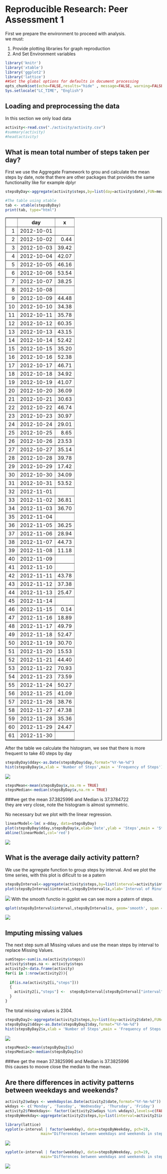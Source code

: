 # Reproducible Research: Peer Assessment 1



First we prepare the environment to proceed with analysis.  
we must:   
1. Provide plotting libraries for graph reproduction   
2. And Set Environment variables   


```r
library('knitr')
library('xtable')
library('ggplot2')
library('lattice')
##Set the global options for defaults in document processing
opts_chunk$set(echo=FALSE,results="hide" , message=FALSE, warning=FALSE);
Sys.setlocale("LC_TIME", "English")
```



## Loading and preprocessing the data

In this section we only load data

```r
activity<-read.csv("./activity/activity.csv")
#summary(activity)
#head(activity)
```




## What is mean total number of steps taken per day?

First we use the Aggregate Framework to grou and calculate the mean steps by date, 
note  that there are other packages that provides 
the same functionality like for example  dplyr



```r
stepsByDay<-aggregate(activity$steps,by=list(day=activity$date),FUN=mean)

#The table using xtable
tab <- xtable(stepsByDay)
print(tab, type="html")
```

<!-- html table generated in R 3.2.1 by xtable 1.8-0 package -->
<!-- Sun Dec 20 21:48:55 2015 -->
<table border=1>
<tr> <th>  </th> <th> day </th> <th> x </th>  </tr>
  <tr> <td align="right"> 1 </td> <td> 2012-10-01 </td> <td align="right">  </td> </tr>
  <tr> <td align="right"> 2 </td> <td> 2012-10-02 </td> <td align="right"> 0.44 </td> </tr>
  <tr> <td align="right"> 3 </td> <td> 2012-10-03 </td> <td align="right"> 39.42 </td> </tr>
  <tr> <td align="right"> 4 </td> <td> 2012-10-04 </td> <td align="right"> 42.07 </td> </tr>
  <tr> <td align="right"> 5 </td> <td> 2012-10-05 </td> <td align="right"> 46.16 </td> </tr>
  <tr> <td align="right"> 6 </td> <td> 2012-10-06 </td> <td align="right"> 53.54 </td> </tr>
  <tr> <td align="right"> 7 </td> <td> 2012-10-07 </td> <td align="right"> 38.25 </td> </tr>
  <tr> <td align="right"> 8 </td> <td> 2012-10-08 </td> <td align="right">  </td> </tr>
  <tr> <td align="right"> 9 </td> <td> 2012-10-09 </td> <td align="right"> 44.48 </td> </tr>
  <tr> <td align="right"> 10 </td> <td> 2012-10-10 </td> <td align="right"> 34.38 </td> </tr>
  <tr> <td align="right"> 11 </td> <td> 2012-10-11 </td> <td align="right"> 35.78 </td> </tr>
  <tr> <td align="right"> 12 </td> <td> 2012-10-12 </td> <td align="right"> 60.35 </td> </tr>
  <tr> <td align="right"> 13 </td> <td> 2012-10-13 </td> <td align="right"> 43.15 </td> </tr>
  <tr> <td align="right"> 14 </td> <td> 2012-10-14 </td> <td align="right"> 52.42 </td> </tr>
  <tr> <td align="right"> 15 </td> <td> 2012-10-15 </td> <td align="right"> 35.20 </td> </tr>
  <tr> <td align="right"> 16 </td> <td> 2012-10-16 </td> <td align="right"> 52.38 </td> </tr>
  <tr> <td align="right"> 17 </td> <td> 2012-10-17 </td> <td align="right"> 46.71 </td> </tr>
  <tr> <td align="right"> 18 </td> <td> 2012-10-18 </td> <td align="right"> 34.92 </td> </tr>
  <tr> <td align="right"> 19 </td> <td> 2012-10-19 </td> <td align="right"> 41.07 </td> </tr>
  <tr> <td align="right"> 20 </td> <td> 2012-10-20 </td> <td align="right"> 36.09 </td> </tr>
  <tr> <td align="right"> 21 </td> <td> 2012-10-21 </td> <td align="right"> 30.63 </td> </tr>
  <tr> <td align="right"> 22 </td> <td> 2012-10-22 </td> <td align="right"> 46.74 </td> </tr>
  <tr> <td align="right"> 23 </td> <td> 2012-10-23 </td> <td align="right"> 30.97 </td> </tr>
  <tr> <td align="right"> 24 </td> <td> 2012-10-24 </td> <td align="right"> 29.01 </td> </tr>
  <tr> <td align="right"> 25 </td> <td> 2012-10-25 </td> <td align="right"> 8.65 </td> </tr>
  <tr> <td align="right"> 26 </td> <td> 2012-10-26 </td> <td align="right"> 23.53 </td> </tr>
  <tr> <td align="right"> 27 </td> <td> 2012-10-27 </td> <td align="right"> 35.14 </td> </tr>
  <tr> <td align="right"> 28 </td> <td> 2012-10-28 </td> <td align="right"> 39.78 </td> </tr>
  <tr> <td align="right"> 29 </td> <td> 2012-10-29 </td> <td align="right"> 17.42 </td> </tr>
  <tr> <td align="right"> 30 </td> <td> 2012-10-30 </td> <td align="right"> 34.09 </td> </tr>
  <tr> <td align="right"> 31 </td> <td> 2012-10-31 </td> <td align="right"> 53.52 </td> </tr>
  <tr> <td align="right"> 32 </td> <td> 2012-11-01 </td> <td align="right">  </td> </tr>
  <tr> <td align="right"> 33 </td> <td> 2012-11-02 </td> <td align="right"> 36.81 </td> </tr>
  <tr> <td align="right"> 34 </td> <td> 2012-11-03 </td> <td align="right"> 36.70 </td> </tr>
  <tr> <td align="right"> 35 </td> <td> 2012-11-04 </td> <td align="right">  </td> </tr>
  <tr> <td align="right"> 36 </td> <td> 2012-11-05 </td> <td align="right"> 36.25 </td> </tr>
  <tr> <td align="right"> 37 </td> <td> 2012-11-06 </td> <td align="right"> 28.94 </td> </tr>
  <tr> <td align="right"> 38 </td> <td> 2012-11-07 </td> <td align="right"> 44.73 </td> </tr>
  <tr> <td align="right"> 39 </td> <td> 2012-11-08 </td> <td align="right"> 11.18 </td> </tr>
  <tr> <td align="right"> 40 </td> <td> 2012-11-09 </td> <td align="right">  </td> </tr>
  <tr> <td align="right"> 41 </td> <td> 2012-11-10 </td> <td align="right">  </td> </tr>
  <tr> <td align="right"> 42 </td> <td> 2012-11-11 </td> <td align="right"> 43.78 </td> </tr>
  <tr> <td align="right"> 43 </td> <td> 2012-11-12 </td> <td align="right"> 37.38 </td> </tr>
  <tr> <td align="right"> 44 </td> <td> 2012-11-13 </td> <td align="right"> 25.47 </td> </tr>
  <tr> <td align="right"> 45 </td> <td> 2012-11-14 </td> <td align="right">  </td> </tr>
  <tr> <td align="right"> 46 </td> <td> 2012-11-15 </td> <td align="right"> 0.14 </td> </tr>
  <tr> <td align="right"> 47 </td> <td> 2012-11-16 </td> <td align="right"> 18.89 </td> </tr>
  <tr> <td align="right"> 48 </td> <td> 2012-11-17 </td> <td align="right"> 49.79 </td> </tr>
  <tr> <td align="right"> 49 </td> <td> 2012-11-18 </td> <td align="right"> 52.47 </td> </tr>
  <tr> <td align="right"> 50 </td> <td> 2012-11-19 </td> <td align="right"> 30.70 </td> </tr>
  <tr> <td align="right"> 51 </td> <td> 2012-11-20 </td> <td align="right"> 15.53 </td> </tr>
  <tr> <td align="right"> 52 </td> <td> 2012-11-21 </td> <td align="right"> 44.40 </td> </tr>
  <tr> <td align="right"> 53 </td> <td> 2012-11-22 </td> <td align="right"> 70.93 </td> </tr>
  <tr> <td align="right"> 54 </td> <td> 2012-11-23 </td> <td align="right"> 73.59 </td> </tr>
  <tr> <td align="right"> 55 </td> <td> 2012-11-24 </td> <td align="right"> 50.27 </td> </tr>
  <tr> <td align="right"> 56 </td> <td> 2012-11-25 </td> <td align="right"> 41.09 </td> </tr>
  <tr> <td align="right"> 57 </td> <td> 2012-11-26 </td> <td align="right"> 38.76 </td> </tr>
  <tr> <td align="right"> 58 </td> <td> 2012-11-27 </td> <td align="right"> 47.38 </td> </tr>
  <tr> <td align="right"> 59 </td> <td> 2012-11-28 </td> <td align="right"> 35.36 </td> </tr>
  <tr> <td align="right"> 60 </td> <td> 2012-11-29 </td> <td align="right"> 24.47 </td> </tr>
  <tr> <td align="right"> 61 </td> <td> 2012-11-30 </td> <td align="right">  </td> </tr>
   </table>
After the table we calculate the histogram, we see that 
there is more frequent to take 40 steps by day


```r
stepsByDay$dday<-as.Date(stepsByDay$day,format="%Y-%m-%d")
hist(stepsByDay$x,xlab = 'Number of Steps',main = 'Frequency of Steps')
```

![](PA1_template_files/figure-html/computeMean2-1.png) 




```r
stepsMean<-mean(stepsByDay$x,na.rm = TRUE)
stepsMedian<-median(stepsByDay$x,na.rm = TRUE)
```
###we get the mean 37.3825996 and Median is 37.3784722  
they are very close, note the histogram is almost symmetric.

No necessary but we plot with the linear regression.


```r
linearModel<-lm( x~dday, data=stepsByDay)
plot(stepsByDay$dday,stepsByDay$x,xlab='Date',ylab = 'Steps',main = 'Steps  by Day',col='blue')
abline(linearModel,col='red')
```

![](PA1_template_files/figure-html/computeMean3-1.png) 


## What is the average daily activity pattern?

We use the agrregate function to group steps by interval. 
And we plot the time series, with this plot is dificult 
to se a patern


```r
stepsByInterval<-aggregate(activity$steps,by=list(interval=activity$interval),FUN=mean, na.action=na.pass, na.rm=TRUE)
plot(stepsByInterval$interval,stepsByInterval$x,xlab='Interval of Minutes',ylab = 'Steps Taken',main = 'Average daily activity pattern',col='blue',type="l")
```

![](PA1_template_files/figure-html/averageDaily-1.png) 
With the smooth functio in ggplot we can see more a patern of steps.


```r
qplot(stepsByInterval$interval,stepsByInterval$x, geom='smooth', span =0.5)
```

![](PA1_template_files/figure-html/averageDaily2-1.png) 





## Imputing missing values

The next step sum all Missing values and use the mean steps by interval to replace Missing Values. 


```r
sumSteps<-sum(is.na(activity$steps))
activity$steps.na <- activity$steps 
activity2<-data.frame(activity)
for(i in 1:nrow(activity2)){
  
  if(is.na(activity2[i,"steps"]))
  {
    activity2[i,"steps"] <-  stepsByInterval[stepsByInterval["interval"]==activity2[i,"interval"],"x"]
  } 
}
```
The total missing values is 2304.


```r
stepsByDay2<-aggregate(activity2$steps,by=list(day=activity2$date),FUN=mean)
stepsByDay2$dday<-as.Date(stepsByDay2$day,format="%Y-%m-%d")
hist(stepsByDay2$x,xlab = 'Number of Steps',main = 'Frequency of Steps')
```

![](PA1_template_files/figure-html/missingValues2-1.png) 

```r
stepsMean2<-mean(stepsByDay2$x)
stepsMedian2<-median(stepsByDay2$x)
```
###we get the mean 37.3825996 and Median is 37.3825996  
this causes to moove close the median to the mean.

## Are there differences in activity patterns between weekdays and weekends?



```r
activity2$wdays <- weekdays(as.Date(activity2$date,format="%Y-%m-%d"))
wkdays <- c('Monday', 'Tuesday', 'Wednesday', 'Thursday', 'Friday')
activity2$fWeekdays<- factor((activity2$wdays %in% wkdays),levels=c(FALSE, TRUE), labels=c('weekend', 'weekday')) 
stepsByWeekday<-aggregate(activity2$steps,by=list(interval=activity2$interval,weekday=activity2$fWeekdays),FUN=mean)

library(lattice)
xyplot(x~interval | factor(weekday), data=stepsByWeekday, pch=19,
                main="Differences between weekdays and weekends in steps by time interval ",  ylab="Steps",layout=c(1,2),type=c("l"))
```

![](PA1_template_files/figure-html/differeceActivity-1.png) 

```r
xyplot(x~interval | factor(weekday), data=stepsByWeekday, pch=19,
                main="Differences between weekdays and weekends in steps by time interval ",  ylab="Steps",layout=c(1,2),type=c("spline"))
```

![](PA1_template_files/figure-html/differeceActivity-2.png) 



